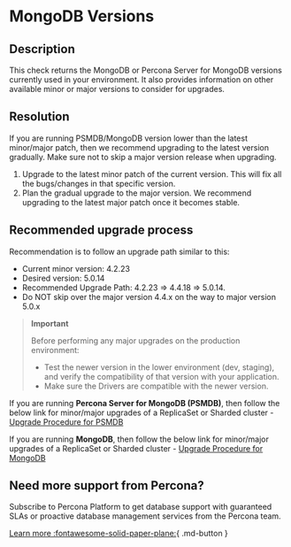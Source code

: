# MongoDB Versions
## Description
This check returns the MongoDB or Percona Server for MongoDB versions currently used in your environment. It also provides information on other available minor or major versions to consider for upgrades.

## Resolution
If you are running PSMDB/MongoDB version lower than the latest minor/major patch, then we recommend upgrading to the latest version gradually. Make sure not to skip a major version release when upgrading. 

1. Upgrade to the latest minor patch of the current version. This will fix all the bugs/changes in that specific version.
2. Plan the gradual upgrade to the major version. We recommend upgrading to the latest major patch once it becomes stable.

## Recommended upgrade process
Recommendation is to follow an upgrade path similar to this: 
- Current minor version: 4.2.23
- Desired version: 5.0.14
- Recommended Upgrade Path: 4.2.23 => 4.4.18 => 5.0.14.
- Do NOT skip over the major version 4.4.x on the way to major version 5.0.x


> **Important**
> 
>Before performing any major upgrades on the production environment: 
>- Test the newer version in the lower environment (dev, staging), and verify the compatibility of that version with your application.
>- Make sure the Drivers are compatible with the newer version.


If you are running **Percona Server for MongoDB (PSMDB)**, then follow the below link for minor/major upgrades of a 
ReplicaSet or Sharded cluster - [Upgrade Procedure for PSMDB](https://www.percona.com/blog/upgrade-process-of-percona-server-for-mongodb-replica-set-and-shard-cluster/)

If you are running **MongoDB**, then follow the below link for minor/major upgrades of a 
ReplicaSet or Sharded cluster - [Upgrade Procedure for MongoDB](https://www.mongodb.com/docs/manual/tutorial/upgrade-revision/)

## Need more support from Percona?
Subscribe to Percona Platform to get database support with guaranteed SLAs or proactive database management services from the Percona team.

[Learn more :fontawesome-solid-paper-plane:](https://per.co.na/subscribe){ .md-button }
